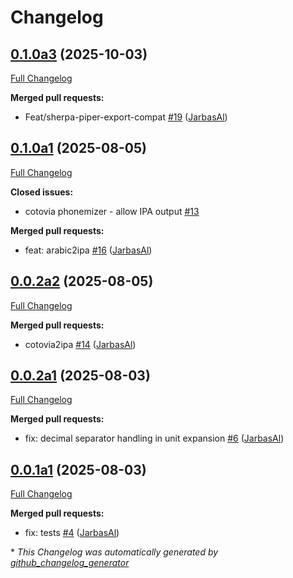 # Changelog

## [0.1.0a3](https://github.com/TigreGotico/phoonnx/tree/0.1.0a3) (2025-10-03)

[Full Changelog](https://github.com/TigreGotico/phoonnx/compare/0.1.0a1...0.1.0a3)

**Merged pull requests:**

- Feat/sherpa-piper-export-compat [\#19](https://github.com/TigreGotico/phoonnx/pull/19) ([JarbasAl](https://github.com/JarbasAl))

## [0.1.0a1](https://github.com/TigreGotico/phoonnx/tree/0.1.0a1) (2025-08-05)

[Full Changelog](https://github.com/TigreGotico/phoonnx/compare/0.0.2a2...0.1.0a1)

**Closed issues:**

- cotovia phonemizer - allow IPA output [\#13](https://github.com/TigreGotico/phoonnx/issues/13)

**Merged pull requests:**

- feat: arabic2ipa [\#16](https://github.com/TigreGotico/phoonnx/pull/16) ([JarbasAl](https://github.com/JarbasAl))

## [0.0.2a2](https://github.com/TigreGotico/phoonnx/tree/0.0.2a2) (2025-08-05)

[Full Changelog](https://github.com/TigreGotico/phoonnx/compare/0.0.2a1...0.0.2a2)

**Merged pull requests:**

- cotovia2ipa [\#14](https://github.com/TigreGotico/phoonnx/pull/14) ([JarbasAl](https://github.com/JarbasAl))

## [0.0.2a1](https://github.com/TigreGotico/phoonnx/tree/0.0.2a1) (2025-08-03)

[Full Changelog](https://github.com/TigreGotico/phoonnx/compare/0.0.1a1...0.0.2a1)

**Merged pull requests:**

- fix: decimal separator handling in unit expansion [\#6](https://github.com/TigreGotico/phoonnx/pull/6) ([JarbasAl](https://github.com/JarbasAl))

## [0.0.1a1](https://github.com/TigreGotico/phoonnx/tree/0.0.1a1) (2025-08-03)

[Full Changelog](https://github.com/TigreGotico/phoonnx/compare/0.0.0...0.0.1a1)

**Merged pull requests:**

- fix: tests [\#4](https://github.com/TigreGotico/phoonnx/pull/4) ([JarbasAl](https://github.com/JarbasAl))



\* *This Changelog was automatically generated by [github_changelog_generator](https://github.com/github-changelog-generator/github-changelog-generator)*
